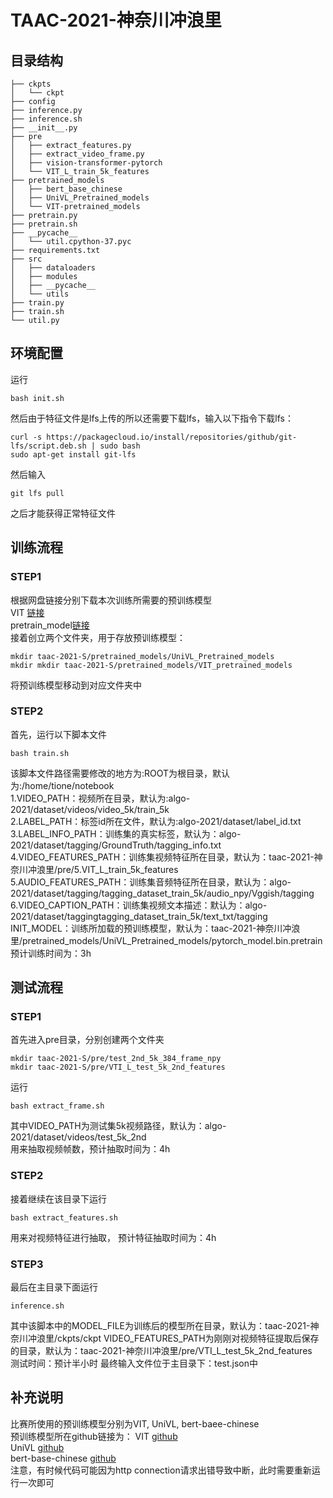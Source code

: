 # TAAC-2021-神奈川冲浪里
## 目录结构
```
├── ckpts
│   └── ckpt
├── config
├── inference.py
├── inference.sh
├── __init__.py
├── pre
│   ├── extract_features.py
│   ├── extract_video_frame.py
│   ├── vision-transformer-pytorch
│   └── VIT_L_train_5k_features
├── pretrained_models
│   ├── bert_base_chinese
│   ├── UniVL_Pretrained_models
│   └── VIT-pretrained_models
├── pretrain.py
├── pretrain.sh
├── __pycache__
│   └── util.cpython-37.pyc
├── requirements.txt
├── src
│   ├── dataloaders
│   ├── modules
│   ├── __pycache__
│   └── utils
├── train.py
├── train.sh
└── util.py
```
## 环境配置
运行
```
bash init.sh
```
然后由于特征文件是lfs上传的所以还需要下载lfs，输入以下指令下载lfs：
```
curl -s https://packagecloud.io/install/repositories/github/git-lfs/script.deb.sh | sudo bash  
sudo apt-get install git-lfs
```
然后输入
```
git lfs pull
```
之后才能获得正常特征文件
## 训练流程
### STEP1
根据网盘链接分别下载本次训练所需要的预训练模型  
VIT [链接](https://pretrained-models-1305291113.cos.ap-nanjing.myqcloud.com/imagenet21k%2Bimagenet2012_ViT-L_16.pth)  
pretrain_model[链接](https://pretrained-models-1305291113.cos.ap-nanjing.myqcloud.com/pytorch_model.bin.pretrain)  
接着创立两个文件夹，用于存放预训练模型：
```
mkdir taac-2021-S/pretrained_models/UniVL_Pretrained_models
mkdir mkdir taac-2021-S/pretrained_models/VIT_pretrained_models
```
将预训练模型移动到对应文件夹中  
### STEP2
首先，运行以下脚本文件
```
bash train.sh
```
该脚本文件路径需要修改的地方为:ROOT为根目录，默认为:/home/tione/notebook  
1.VIDEO_PATH：视频所在目录，默认为:algo-2021/dataset/videos/video_5k/train_5k  
2.LABEL_PATH：标签id所在文件，默认为:algo-2021/dataset/label_id.txt  
3.LABEL_INFO_PATH：训练集的真实标签，默认为：algo-2021/dataset/tagging/GroundTruth/tagging_info.txt  
4.VIDEO_FEATURES_PATH：训练集视频特征所在目录，默认为：taac-2021-神奈川冲浪里/pre/5.VIT_L_train_5k_features  
5.AUDIO_FEATURES_PATH：训练集音频特征所在目录，默认为：algo-2021/dataset/tagging/tagging_dataset_train_5k/audio_npy/Vggish/tagging  
6.VIDEO_CAPTION_PATH：训练集视频文本描述：默认为：algo-2021/dataset/taggingtagging_dataset_train_5k/text_txt/tagging  
INIT_MODEL：训练所加载的预训练模型，默认为：taac-2021-神奈川冲浪里/pretrained_models/UniVL_Pretrained_models/pytorch_model.bin.pretrain  
预计训练时间为：3h
## 测试流程
### STEP1
首先进入pre目录，分别创建两个文件夹
```
mkdir taac-2021-S/pre/test_2nd_5k_384_frame_npy
mkdir taac-2021-S/pre/VTI_L_test_5k_2nd_features
```
运行
```
bash extract_frame.sh
```
其中VIDEO_PATH为测试集5k视频路径，默认为：algo-2021/dataset/videos/test_5k_2nd  
用来抽取视频帧数，预计抽取时间为：4h  
### STEP2
接着继续在该目录下运行
```
bash extract_features.sh
```
用来对视频特征进行抽取，
预计特征抽取时间为：4h  
### STEP3
最后在主目录下面运行
```
inference.sh
```
其中该脚本中的MODEL_FILE为训练后的模型所在目录，默认为：taac-2021-神奈川冲浪里/ckpts/ckpt
VIDEO_FEATURES_PATH为刚刚对视频特征提取后保存的目录，默认为：taac-2021-神奈川冲浪里/pre/VTI_L_test_5k_2nd_features    
测试时间：预计半小时
最终输入文件位于主目录下：test.json中  
## 补充说明
比赛所使用的预训练模型分别为VIT, UniVL, bert-baee-chinese  
预训练模型所在github链接为：
VIT [github](https://github.com/asyml/vision-transformer-pytorch)  
UniVL [github](https://github.com/microsoft/UniVL)  
bert-base-chinese [github](https://github.com/huggingface/transformers)  
注意，有时候代码可能因为http connection请求出错导致中断，此时需要重新运行一次即可

